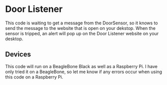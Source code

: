 # Door Listener

This code is waiting to get a message from the DoorSensor, so it knows to send the message to the website that is open on your dekstop. When the sensor is tripped, an alert will pop up on the Door Listener website on your desktop.
## Devices

This code will run on a BeagleBone Black as well as a Raspberry Pi. I have only tried it on a BeagleBone, so let me know if any errors occur when using this code on a Raspberry Pi.
